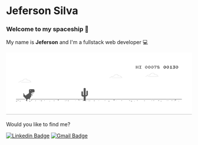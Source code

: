 # Jeferson Silva

### Welcome to my spaceship 🚀

My name is **Jeferson** and I'm a fullstack web developer 💻

![image](https://github.com/Jeferson1/Jeferson1/blob/master/dino.gif)

Would you like to find me?

[![Linkedin Badge](https://img.shields.io/badge/-LinkedIn-blue?style=flat-square&logo=Linkedin&logoColor=white&link=https://www.linkedin.com/in/1jeferson/)](https://www.linkedin.com/in/1jeferson/)
[![Gmail Badge](https://img.shields.io/badge/-Gmail-c14438?style=flat-square&logo=Gmail&logoColor=white&link=mailto:jeferson.s.silva1@gmail.com)](mailto:jeferson.s.silva1@gmail.com)

<!--
**Jeferson1/Jeferson1** is a ✨ _special_ ✨ repository because its `README.md` (this file) appears on your GitHub profile.
